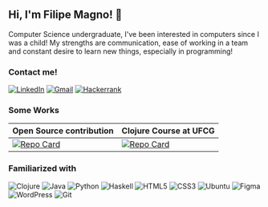 ## Hi, I'm Filipe Magno! 🧡

Computer Science undergraduate, I've been interested in computers since I was a child! My strengths are communication, ease of working in a team and constant desire to learn new things, especially in programming!

### Contact me!
[![LinkedIn](https://img.shields.io/badge/LinkedIn-240011?style=for-the-badge&logo=linkedin&logoColor=ff8200)](https://www.linkedin.com/in/filipe-magno-alves-paiva/)
[![Gmail](https://img.shields.io/badge/Gmail-240011?style=for-the-badge&logo=gmail&logoColor=ff8200)](mailto:filipemagno.contato@gmail.com)
[![Hackerrank](https://img.shields.io/badge/-Hackerrank-240011?style=for-the-badge&logo=HackerRank&logoColor=ff8200)](https://hackerrank.com/profile/magnofilipe)

### Some Works

| Open Source contribution | Clojure Course at UFCG |
|----------|----------|
| [![Repo Card](https://github-readme-stats.vercel.app/api/pin/?username=magnofilipe&repo=Tamburetei&bg_color=240011&border_color=fff&show_icons=true&icon_color=ff8200&title_color=ff8200&text_color=FFF)](https://github.com/magnofilipe/Tamburetei)   | [![Repo Card](https://github-readme-stats.vercel.app/api/pin/?username=magnofilipe&repo=Curso-de-Clojure-UFCG&bg_color=240011&border_color=fff&show_icons=true&icon_color=ff8200&title_color=ff8200&text_color=FFF)](https://github.com/magnofilipe/Curso-de-Clojure-UFCG)   |

### Familiarized with

![Clojure](https://img.shields.io/badge/Clojure-%23Clojure.svg?style=for-the-badge&logo=Clojure&logoColor=fff)
![Java](https://img.shields.io/badge/java-%23ED8B00.svg?style=for-the-badge&logo=openjdk&logoColor=white)
![Python](https://img.shields.io/badge/python-3670F0?style=for-the-badge&logo=python&logoColor=white)
![Haskell](https://img.shields.io/badge/Haskell-5e5086?style=for-the-badge&logo=haskell&logoColor=white)
![HTML5](https://img.shields.io/badge/HTML5-E34F26?style=for-the-badge&logo=html5&logoColor=white)
![CSS3](https://img.shields.io/badge/CSS3-1572B6?style=for-the-badge&logo=css3&logoColor=white)
![Ubuntu](https://img.shields.io/badge/Ubuntu-35495E?style=for-the-badge&logo=ubuntu&logoColor=white)
![Figma](https://img.shields.io/badge/figma-%23F24E1E.svg?style=for-the-badge&logo=figma&logoColor=white)
![WordPress](https://img.shields.io/badge/WordPress-%23117AC9.svg?style=for-the-badge&logo=WordPress&logoColor=white)
![Git](https://img.shields.io/badge/GIT-E44C30?style=for-the-badge&logo=git&logoColor=white)

